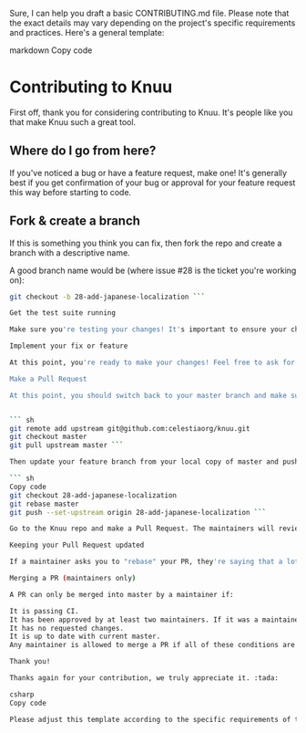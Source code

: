 Sure, I can help you draft a basic CONTRIBUTING.md file. Please note that the exact details may vary depending on the project's specific requirements and practices. Here's a general template:

markdown
Copy code
# Contributing to Knuu

First off, thank you for considering contributing to Knuu. It's people like you that make Knuu such a great tool.

## Where do I go from here?

If you've noticed a bug or have a feature request, make one! It's generally best if you get confirmation of your bug or approval for your feature request this way before starting to code.

## Fork & create a branch

If this is something you think you can fix, then fork the repo and create a branch with a descriptive name.

A good branch name would be (where issue #28 is the ticket you're working on):

``` sh
git checkout -b 28-add-japanese-localization ```

Get the test suite running

Make sure you're testing your changes! It's important to ensure your changes don't break existing functionality and that they're the improvements you expect.

Implement your fix or feature

At this point, you're ready to make your changes! Feel free to ask for help; everyone is a beginner at first.

Make a Pull Request

At this point, you should switch back to your master branch and make sure it's up to date with the latest Knuu master branch:


``` sh
git remote add upstream git@github.com:celestiaorg/knuu.git
git checkout master
git pull upstream master ```

Then update your feature branch from your local copy of master and push it!

``` sh
Copy code
git checkout 28-add-japanese-localization
git rebase master
git push --set-upstream origin 28-add-japanese-localization ```

Go to the Knuu repo and make a Pull Request. The maintainers will review your PR and merge it if everything looks good.

Keeping your Pull Request updated

If a maintainer asks you to "rebase" your PR, they're saying that a lot of code has changed, and that you need to update your branch so it's easier to merge.

Merging a PR (maintainers only)

A PR can only be merged into master by a maintainer if:

It is passing CI.
It has been approved by at least two maintainers. If it was a maintainer who opened the PR, only one extra approval is needed.
It has no requested changes.
It is up to date with current master.
Any maintainer is allowed to merge a PR if all of these conditions are met.

Thank you!

Thanks again for your contribution, we truly appreciate it. :tada:

csharp
Copy code

Please adjust this template according to the specific requirements of the Knuu project. You may need to add or remove sections based on the project's contribution guidelines.